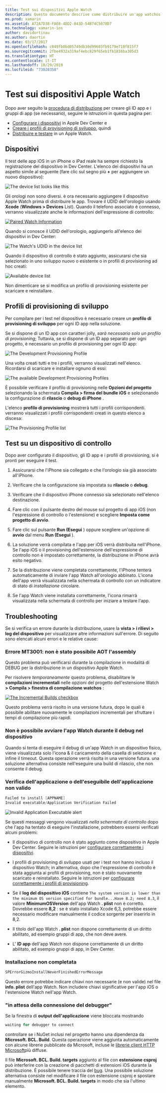 ```yaml
---
title: Test sui dispositivi Apple Watch
description: Questo documento descrive come distribuire un'app watchos compilata con Xamarin per il testing in un Apple Watch effettivo. Vengono illustrati i dispositivi, i profili di provisioning, i test e vengono forniti alcuni suggerimenti per la risoluzione dei problemi.
ms.prod: xamarin
ms.assetid: A72A7D38-FAE8-4DD2-843D-54B74C5078D7
ms.technology: xamarin-ios
author: davidortinau
ms.author: daortin
ms.date: 03/17/2017
ms.openlocfilehash: c049fb0bd05749db30d99603fb9179e710f815f7
ms.sourcegitcommit: 2fbe4932a319af4ebc829f65eb1fb1816ba305d3
ms.translationtype: HT
ms.contentlocale: it-IT
ms.lasthandoff: 10/29/2019
ms.locfileid: "73028358"
---
```

# <a name="testing-on-apple-watch-devices"></a>Test sui dispositivi Apple Watch

Dopo aver seguito la [procedura di distribuzione](~/ios/watchos/deploy-test/index.md) per creare gli ID app e i gruppi di app (se necessario), seguire le istruzioni in questa pagina per:

- [Configurare i dispositivi](#devices) in Apple Dev Center e
- [Creare i profili di provisioning di sviluppo](#profiles), quindi
- [Distribuire e testare](#testing) in un Apple Watch.

<a name="devices" />

## <a name="devices"></a>Dispositivi

Il test delle app iOS in un iPhone o iPad reale ha sempre richiesto la registrazione del dispositivo in Dev Center. L'elenco dei dispositivi ha un aspetto simile al seguente (fare clic sul segno più **+** per aggiungere un nuovo dispositivo):

![](device-images/devices-sml.png "The device list looks like this")

Gli orologi non sono diversi. è ora necessario aggiungere il dispositivo Apple Watch prima di distribuire le app. Trovare il UDID dell'orologio usando **Xcode** (**Windows > Devices** List). Quando il telefono associato è connesso, verranno visualizzate anche le informazioni dell'espressione di controllo:

[![](device-images/xcode-devices-sml.png "Paired Watch Information")](device-images/xcode-devices.png#lightbox)

Quando si conosce il UDID dell'orologio, aggiungerlo all'elenco dei dispositivi in Dev Center:

![](device-images/devices-watch-sml.png "The Watch's UDID in the device list")

Quando il dispositivo di controllo è stato aggiunto, assicurarsi che sia selezionato in uno sviluppo nuovo o esistente o in profili di provisioning ad hoc creati:

![](device-images/devices-provisioning.png "Available device list")

Non dimenticare se si modifica un profilo di provisioning esistente per scaricare e reinstallare.

<a name="profiles" />

## <a name="development-provisioning-profiles"></a>Profili di provisioning di sviluppo

Per compilare per i test nel dispositivo è necessario creare un **profilo di provisioning di sviluppo** per ogni ID app nella soluzione.

Se si dispone di un ID app con caratteri jolly, *sarà necessario solo un profilo di provisioning*; Tuttavia, se si dispone di un ID app separato per ogni progetto, è necessario un profilo di provisioning per ogni ID app:

![](device-images/provisioningprofile-development.png "The Development Provisioning Profile")

Una volta creati tutti e tre i profili, verranno visualizzati nell'elenco. Ricordarsi di scaricare e installare ognuno di essi:

![](device-images/provisioningprofiles.png "The available Development Provisioning Profiles")

È possibile verificare il profilo di provisioning nelle **Opzioni del progetto** selezionando la schermata **Compila > firma del bundle iOS** e selezionando la configurazione di **rilascio** o **debug di iPhone** .

L'elenco **profilo di provisioning** mostrerà tutti i profili corrispondenti. verranno visualizzati i profili corrispondenti creati in questo elenco a discesa:

![](device-images/options-selectprofile.png "The Provisioning Profile list")

<a name="testing" />

## <a name="testing-on-a-watch-device"></a>Test su un dispositivo di controllo

Dopo aver configurato il dispositivo, gli ID app e i profili di provisioning, si è pronti per eseguire il test.

1. Assicurarsi che l'iPhone sia collegato e che l'orologio sia già associato all'iPhone.

2. Verificare che la configurazione sia impostata su **rilascio** o **debug**.

3. Verificare che il dispositivo iPhone connesso sia selezionato nell'elenco destinazione.

4. Fare clic con il pulsante destro del mouse sul progetto di app iOS (non l'espressione di controllo o l'estensione) e scegliere **Imposta come progetto di avvio**.

5. Fare clic sul pulsante **Run (Esegui** ) oppure scegliere un'opzione di **avvio** dal menu **Run (Esegui** ).

6. La soluzione verrà compilata e l'app per iOS verrà distribuita nell'iPhone.
  Se l'app iOS o il provisioning dell'estensione dell'espressione di controllo non è impostato correttamente, la distribuzione in iPhone avrà esito negativo.

7. Se la distribuzione viene completata correttamente, l'iPhone tenterà automaticamente di inviare l'app Watch all'orologio abbinato. L'icona dell'app verrà visualizzata nella schermata di controllo con un indicatore di stato di *installazione* circolare.

8. Se l'app Watch viene installata correttamente, l'icona rimarrà visualizzata nella schermata di controllo per iniziare a testare l'app.

## <a name="troubleshooting"></a>Troubleshooting

Se si verifica un errore durante la distribuzione, usare la **vista > i rilievi > log del dispositivo** per visualizzare altre informazioni sull'errore. Di seguito sono elencati alcuni errori e le relative cause:

### <a name="error-mt3001-could-not-aot-the-assembly"></a>Errore MT3001: non è stato possibile AOT l'assembly

Questo problema può verificarsi durante la compilazione in modalità di DEBUG per la distribuzione in un dispositivo Apple Watch.

Per risolvere *temporaneamente* questo problema, disabilitare le **compilazioni incrementali** nelle opzioni del progetto dell'estensione Watch **> Compila > finestra di compilazione watchos** :

[![](device-images/disable-incremental-sml.png "The Incremental Builds checkbox")](device-images/disable-incremental.png#lightbox)

Questo problema verrà risolto in una versione futura, dopo le quali è possibile abilitare nuovamente le compilazioni incrementali per sfruttare i tempi di compilazione più rapidi.

### <a name="watch-app-fails-to-start-while-debugging-on-device"></a>Non è possibile avviare l'app Watch durante il debug nel dispositivo

Quando si tenta di eseguire il debug di un'app Watch in un dispositivo fisico, viene visualizzata solo l'icona & il caricamento della casella di selezione e infine il timeout. Questa operazione verrà risolta in una versione futura. una soluzione alternativa consiste nell'eseguire una build di rilascio, che non consente il debug.

### <a name="invalid-application-executable-or-application-verification-failed"></a>Verifica dell'applicazione o dell'eseguibile dell'applicazione non valido

```csharp
Failed to install [APPNAME]
Invalid executable/Application Verification Failed
```

![](device-images/invalid-application-executable.png "Invalid Application Executable alert")

Se questi messaggi vengono visualizzati *nella schermata di controllo* dopo che l'app ha tentato di eseguire l'installazione, potrebbero essersi verificati alcuni problemi:

- Il dispositivo di controllo non è stato aggiunto come dispositivo in Apple Dev Center. Seguire le istruzioni per [configurare correttamente i dispositivi](#devices).

- I profili di provisioning di sviluppo usati per i test non hanno incluso il dispositivo Watch; in alternativa, dopo che l'espressione di controllo è stata aggiunta ai profili di provisioning, non è stato nuovamente scaricato e reinstallato. Seguire le istruzioni per [configurare correttamente i profili di provisioning](#profiles).

- Se il **log del dispositivo iOS** contiene `The system version is lower than the minimum OS version specified for bundle...Have 8.2; need 8.3`, il valore **MinimumOSVersion** dell'app Watch **. plist** non è corretto.
  Dovrebbe essere **8,2** : se è stato installato Xcode 6,3, potrebbe essere necessario modificare manualmente il codice sorgente per inserirlo in 8,2.

- Il titolo dell'app Watch **. plist** non dispone correttamente di un diritto abilitato, ad esempio gruppi di app, che non deve avere.

- L' **ID app** dell'app Watch non dispone correttamente di un diritto abilitato, ad esempio gruppi di app, in Dev Center.

### <a name="install-never-finished"></a>Installazione non completata

```csharp
SPErrorGizmoInstallNeverFinishedErrorMessage
```

Questo errore potrebbe indicare chiavi non necessarie (e non valide) nel file **info. plist** dell'app Watch. Non includere chiavi significative per l'app iOS o l'estensione Watch nell'app Watch.

<!--eg. NSLocationAlwaysUsageDescription -->

### <a name="waiting-for-debugger-to-connect"></a>"in attesa della connessione del debugger"

Se la finestra di **output dell'applicazione** viene bloccata mostrando

```csharp
waiting for debugger to connect
```

controllare se i NuGet inclusi nel progetto hanno una dipendenza da **Microsoft. BCL. Build**. Questa operazione viene aggiunta automaticamente con alcune librerie pubblicate da Microsoft, incluse le [librerie client HTTP Microsoft](https://www.nuget.org/packages/Microsoft.Net.Http/)più diffuse.

Il file **Microsoft. BCL. Build. targets** aggiunto al file con **estensione csproj** può interferire con la creazione di pacchetti di estensioni iOS durante la distribuzione. È possibile tenere traccia del [bug](https://bugzilla.xamarin.com/show_bug.cgi?id=29912).
Una possibile soluzione alternativa consiste nel modificare il file con estensione csproj e spostare manualmente **Microsoft. BCL. Build. targets** in modo che sia l'ultimo elemento.
